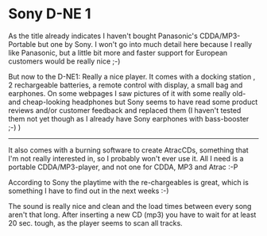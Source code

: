 # Sony D-NE 1

As the title already indicates I haven't bought Panasonic's CDDA/MP3-Portable but one by Sony. I won't go into much detail here because I really like Panasonic, but a little bit more and faster support for European customers would be really nice ;-)

But now to the D-NE1: Really a nice player. It comes with a docking station , 2 rechargeable batteries, a remote control with display, a small bag and earphones. On some webpages I saw pictures of it with some really old- and cheap-looking headphones but Sony seems to have read some product reviews and/or customer feedback and replaced them (I haven't tested them not yet though as I already have Sony earphones with bass-booster ;-) )

-----------------

It also comes with a burning software to create AtracCDs, something that I'm not really interested in, so I probably won't ever use it. All I need is a portable CDDA/MP3-player, and not one for CDDA, MP3 and Atrac :-P

According to Sony the playtime with the re-chargeables is great, which is something I have to find out in the next weeks :-)

The sound is really nice and clean and the load times between every song aren't that long. After inserting a new CD (mp3) you have to wait for at least 20 sec. tough, as the player seems to scan all tracks.
